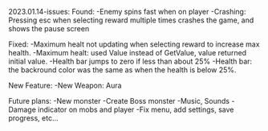 2023.01.14-issues:
Found:
	-Enemy spins fast when on player
	-Crashing: Pressing esc when selecting reward multiple times crashes the game, and shows the pause screen

Fixed:
	-Maximum healt not updating when selecting reward to increase max health.
			-Maximum healt: used Value instead of GetValue, value returned initial value.
	-Health bar jumps to zero if less than about 25%
			-Health bar: the backround color was the same as when the health is below 25%.

New Feature:
	-New Weapon: Aura

Future plans:
	-New monster
	-Create Boss monster
	-Music, Sounds
	-Damage indicator on mobs and player
	-Fix menu, add settings, save progress, etc...
	


